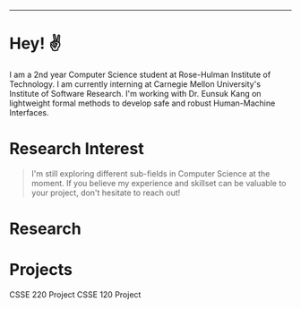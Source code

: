 ---
Hey! ✌
======
I am a 2nd year Computer Science student at Rose-Hulman Institute of Technology. I am currently interning at Carnegie Mellon University's Institute of Software Research.
I'm working with Dr. Eunsuk Kang on lightweight formal methods to develop safe and robust Human-Machine Interfaces.

Research Interest
======
>I'm still exploring different sub-fields in Computer Science at the moment. If you believe my experience and skillset can be valuable to your project, don't hesitate to reach out!

Research
=====

Projects
======
CSSE 220 Project
CSSE 120 Project

